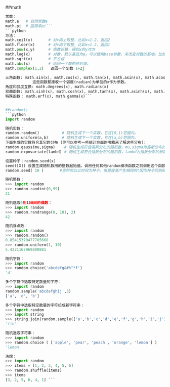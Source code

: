 ##math
```python
常数：
math.e   # 自然常数e
math.pi  # 圆周率pi```
```python
方法：
math.ceil(x)       # 对x向上取整，比如x=1.2，返回2
math.floor(x)      # 对x向下取整，比如x=1.2，返回1
math.pow(x,y)      # 指数运算，得到x的y次方
math.log(x)        # 对数，默认基底为e。可以使用base参数，来改变对数的基地。比如math.log(100,base=10)
math.sqrt(x)       # 平方根
math.abs(x)        # 返回一个数的绝对值。
math.complex(1,2)   返回一个复数 1+2j

三角函数: math.sin(x), math.cos(x), math.tan(x), math.asin(x), math.acos(x), math.atan(x)
            这些函数都接收一个弧度(radian)为单位的x作为参数。
角度和弧度互换: math.degrees(x), math.radians(x)
双曲函数: math.sinh(x), math.cosh(x), math.tanh(x), math.asinh(x), math.acosh(x), math.atanh(x)
特殊函数： math.erf(x), math.gamma(x)```


##random()
```python
import random

随机实数：
random.random()          # 随机生成下一个实数，它在[0,1)范围内。
random.uniform(a,b)      # 随机生成下一个实数，它在[a,b]范围内。
下面生成的实数符合其它的分布 (你可以参考一些统计方面的书籍来了解这些分布):
random.gauss(mu,sigma)    # 随机生成符合高斯分布的随机数，mu,sigma为高斯分布的两个参数。 
random.expovariate(lambd) # 随机生成符合指数分布的随机数，lambd为指数分布的参数。

设置种子：random.seed(x)
seed([X]) 设置生成随机数用的整数起始值。调用任何其他random模块函数之前调用这个函数。
random.seed( 10 )       #当然可以以时间为种子。但是容易产生相同的(因为种子同则随机的值也相同)。

随机整数：
>>> import random
>>> random.randint(0,99)
21

随机选取0到100间的偶数：
>>> import random
>>> random.randrange(0, 101, 2)
42

随机浮点数：
>>> import random
>>> random.random()
0.85415370477785668
>>> random.uniform(1, 10)
5.4221167969800881

随机字符：
>>> import random
>>> random.choice('abcdefg&#%^*f')
'd'

多个字符中选取特定数量的字符：
>>> import random
random.sample('abcdefghij',3)
['a', 'd', 'b']

多个字符中选取特定数量的字符组成新字符串：
>>> import random
>>> import string
>>> string.join(random.sample(['a','b','c','d','e','f','g','h','i','j'], 3)).replace(" ","")
'fih'

随机选取字符串：
>>> import random
>>> random.choice ( ['apple', 'pear', 'peach', 'orange', 'lemon'] )
'lemon'

洗牌：
>>> import random
>>> items = [1, 2, 3, 4, 5, 6]
>>> random.shuffle(items)
>>> items
[3, 2, 5, 6, 4, 1] ```
